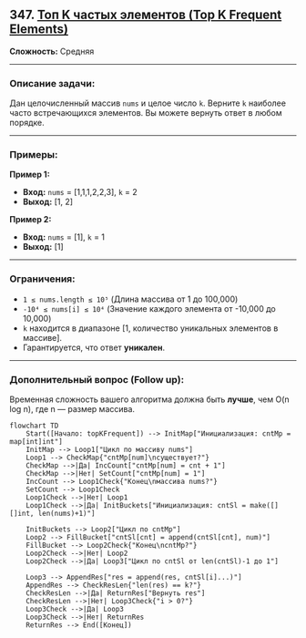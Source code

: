 ## 347. [Топ K частых элементов (Top K Frequent Elements)](https://leetcode.com/problems/top-k-frequent-elements/)

**Сложность:** Средняя

---

### Описание задачи:

Дан целочисленный массив `nums` и целое число `k`. Верните `k` наиболее часто встречающихся элементов. Вы можете вернуть ответ в любом порядке.

---

### Примеры:

**Пример 1:**
*   **Вход:** `nums` = [1,1,1,2,2,3], `k` = 2
*   **Выход:** [1, 2]

**Пример 2:**
*   **Вход:** `nums` = [1], `k` = 1
*   **Выход:** [1]

---

### Ограничения:

*   `1 ≤ nums.length ≤ 10⁵` (Длина массива от 1 до 100,000)
*   `-10⁴ ≤ nums[i] ≤ 10⁴` (Значение каждого элемента от -10,000 до 10,000)
*   `k` находится в диапазоне [1, количество уникальных элементов в массиве].
*   Гарантируется, что ответ **уникален**.

---

### Дополнительный вопрос (Follow up):

Временная сложность вашего алгоритма должна быть **лучше**, чем O(n log n), где n — размер массива.

```mermaid
flowchart TD
    Start([Начало: topKFrequent]) --> InitMap["Инициализация: cntMp = map[int]int"]
    InitMap --> Loop1["Цикл по массиву nums"]
    Loop1 --> CheckMap{"cntMp[num]\nсуществует?"}
    CheckMap -->|Да| IncCount["cntMp[num] = cnt + 1"]
    CheckMap -->|Нет| SetCount["cntMp[num] = 1"]
    IncCount --> Loop1Check{"Конец\nмассива nums?"}
    SetCount --> Loop1Check
    Loop1Check -->|Нет| Loop1
    Loop1Check -->|Да| InitBuckets["Инициализация: cntSl = make([][]int, len(nums)+1)"]

    InitBuckets --> Loop2["Цикл по cntMp"]
    Loop2 --> FillBucket["cntSl[cnt] = append(cntSl[cnt], num)"]
    FillBucket --> Loop2Check{"Конец\ncntMp?"}
    Loop2Check -->|Нет| Loop2
    Loop2Check -->|Да| Loop3["Цикл по cntSl от len(cntSl)-1 до 1"]

    Loop3 --> AppendRes["res = append(res, cntSl[i]...)"]
    AppendRes --> CheckResLen{"len(res) == k?"}
    CheckResLen -->|Да| ReturnRes["Вернуть res"]
    CheckResLen -->|Нет| Loop3Check{"i > 0?"}
    Loop3Check -->|Да| Loop3
    Loop3Check -->|Нет| ReturnRes
    ReturnRes --> End([Конец])
```